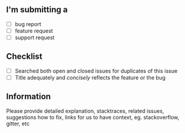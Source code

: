 <!--
Thanks for reporting an issue! If you haven't already read the [contributor guidelines](contributing.md), Please do that now, then procede to open the issue.)
-->

## I'm submitting a

- [ ] bug report
- [ ] feature request
- [ ] support request

## Checklist

- [ ] Searched both open and closed issues for duplicates of this issue
- [ ] Title adequately and *concisely* reflects the feature or the bug

## Information

Please provide detailed explanation, stacktraces, related issues, suggestions how to fix, links for us to have context, eg. stackoverflow, gitter, etc
